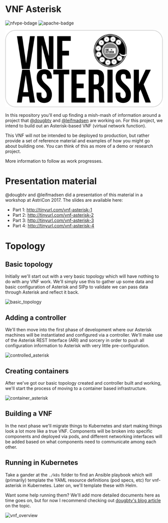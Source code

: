 # VNF Asterisk

![nfvpe-bdage](https://img.shields.io/badge/nfvpe-approved-green.svg) ![apache-badge](https://img.shields.io/badge/license-Apache%20v2-blue.svg)

![logo][logo]

In this repository you'll end up finding a mish-mash of information around a
project that [@dougbtv](https://github.com/dougbtv) and [@leifmadsen](https://github.com/leifmadsen) are working on. For this project, we
intend to build out an Asterisk-based VNF (virtual network function).

This VNF will not be intended to be deployed to production, but rather provide
a set of reference material and examples of how you might go about building
one. You can think of this as more of a demo or research project.

More information to follow as work progresses.

# Presentation material

@dougbtv and @leifmadsen did a presentation of this material in a workshop at AstriCon 2017. The slides are available here:

* Part 1: http://tinyurl.com/vnf-asterisk-1
* Part 2: http://tinyurl.com/vnf-asterisk-2
* Part 3: http://tinyurl.com/vnf-asterisk-3
* Part 4: http://tinyurl.com/vnf-asterisk-4

# Topology

## Basic topology

Initially we'll start out with a very basic topology which will have nothing to
do with any VNF work. We'll simply use this to gather up some data and basic
configuration of Asterisk and SIPp to validate we can pass data through
Asterisk and reflect it back.

![basic_topology][basic_topology]

## Adding a controller

We'll then move into the first phase of development where our Asterisk machines
will be instantiated and configured via a controller. We'll make use of the
Asterisk REST Interface (ARI) and sorcery in order to push all configuration
information to Asterisk with very little pre-configuration.

![controlled_asterisk][controlled_asterisk]

## Creating containers

After we've got our basic topology created and controller built and working,
we'll start the process of moving to a container based infrastructure.

![container_asterisk][container_asterisk]

## Building a VNF

In the next phase we'll migrate things to Kubernetes and start making things
look a lot more like a true VNF. Components will be broken into specific
components and deployed via pods, and different networking interfaces will be
added based on what components need to communicate among each other.

## Running in Kubernetes

Take a gander at the `./k8s` folder to find an Ansible playbook which will (primarily) template the YAML resource definitions (pod specs, etc) for vnf-asterisk in Kubernetes. Later on, we'll template these with Helm.

Want some help running them? We'll add more detailed documents here as time goes on, but for now I recommend checking out [dougbtv's blog article](http://dougbtv.com/nfvpe/2017/05/30/vnf-asterisk-kubernetes/) on the topic.

![vnf_overview][vnf_overview]

[basic_topology]: images/basic_topology.png
[controlled_asterisk]: images/controlled_asterisk.png
[container_asterisk]: images/container_asterisk.png
[vnf_overview]: images/vnf_overview.png
[logo]: images/vnf-asterisk-controller-logo.png
